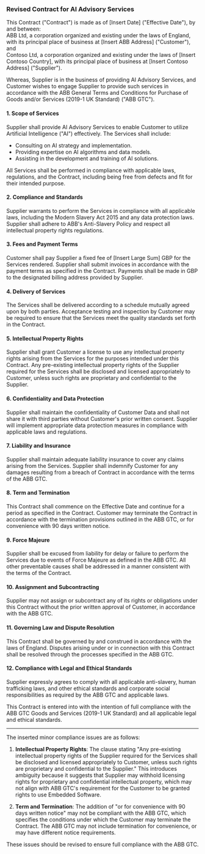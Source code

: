 ### Revised Contract for AI Advisory Services
   
This Contract ("Contract") is made as of [Insert Date] ("Effective Date"), by and between:  
ABB Ltd, a corporation organized and existing under the laws of England, with its principal place of business at [Insert ABB Address] ("Customer"), and  
Contoso Ltd, a corporation organized and existing under the laws of [Insert Contoso Country], with its principal place of business at [Insert Contoso Address] ("Supplier").  
   
Whereas, Supplier is in the business of providing AI Advisory Services, and Customer wishes to engage Supplier to provide such services in accordance with the ABB General Terms and Conditions for Purchase of Goods and/or Services (2019-1 UK Standard) ("ABB GTC").  
   
#### 1. Scope of Services  
   
Supplier shall provide AI Advisory Services to enable Customer to utilize Artificial Intelligence ("AI") effectively. The Services shall include:  
   
- Consulting on AI strategy and implementation.  
- Providing expertise on AI algorithms and data models.  
- Assisting in the development and training of AI solutions.  
   
All Services shall be performed in compliance with applicable laws, regulations, and the Contract, including being free from defects and fit for their intended purpose.  
   
#### 2. Compliance and Standards  
   
Supplier warrants to perform the Services in compliance with all applicable laws, including the Modern Slavery Act 2015 and any data protection laws. Supplier shall adhere to ABB's Anti-Slavery Policy and respect all intellectual property rights regulations.  
   
#### 3. Fees and Payment Terms  
   
Customer shall pay Supplier a fixed fee of [Insert Large Sum] GBP for the Services rendered. Supplier shall submit invoices in accordance with the payment terms as specified in the Contract. Payments shall be made in GBP to the designated billing address provided by Supplier.  
   
#### 4. Delivery of Services  
   
The Services shall be delivered according to a schedule mutually agreed upon by both parties. Acceptance testing and inspection by Customer may be required to ensure that the Services meet the quality standards set forth in the Contract.  
   
#### 5. Intellectual Property Rights  
   
Supplier shall grant Customer a license to use any intellectual property rights arising from the Services for the purposes intended under this Contract. Any pre-existing intellectual property rights of the Supplier required for the Services shall be disclosed and licensed appropriately to Customer, unless such rights are proprietary and confidential to the Supplier.  
   
#### 6. Confidentiality and Data Protection  
   
Supplier shall maintain the confidentiality of Customer Data and shall not share it with third parties without Customer's prior written consent. Supplier will implement appropriate data protection measures in compliance with applicable laws and regulations.  
   
#### 7. Liability and Insurance  
   
Supplier shall maintain adequate liability insurance to cover any claims arising from the Services. Supplier shall indemnify Customer for any damages resulting from a breach of Contract in accordance with the terms of the ABB GTC.  
   
#### 8. Term and Termination  
   
This Contract shall commence on the Effective Date and continue for a period as specified in the Contract. Customer may terminate the Contract in accordance with the termination provisions outlined in the ABB GTC, or for convenience with 90 days written notice.  
   
#### 9. Force Majeure  
   
Supplier shall be excused from liability for delay or failure to perform the Services due to events of Force Majeure as defined in the ABB GTC. All other preventable causes shall be addressed in a manner consistent with the terms of the Contract.  
   
#### 10. Assignment and Subcontracting  
   
Supplier may not assign or subcontract any of its rights or obligations under this Contract without the prior written approval of Customer, in accordance with the ABB GTC.  
   
#### 11. Governing Law and Dispute Resolution  
   
This Contract shall be governed by and construed in accordance with the laws of England. Disputes arising under or in connection with this Contract shall be resolved through the processes specified in the ABB GTC.  
   
#### 12. Compliance with Legal and Ethical Standards  
   
Supplier expressly agrees to comply with all applicable anti-slavery, human trafficking laws, and other ethical standards and corporate social responsibilities as required by the ABB GTC and applicable laws.  
   
This Contract is entered into with the intention of full compliance with the ABB GTC Goods and Services (2019-1 UK Standard) and all applicable legal and ethical standards.  
   
---  
   
The inserted minor compliance issues are as follows:  
   
1. **Intellectual Property Rights**: The clause stating "Any pre-existing intellectual property rights of the Supplier required for the Services shall be disclosed and licensed appropriately to Customer, unless such rights are proprietary and confidential to the Supplier." This introduces ambiguity because it suggests that Supplier may withhold licensing rights for proprietary and confidential intellectual property, which may not align with ABB GTC's requirement for the Customer to be granted rights to use Embedded Software.  
   
2. **Term and Termination**: The addition of "or for convenience with 90 days written notice" may not be compliant with the ABB GTC, which specifies the conditions under which the Customer may terminate the Contract. The ABB GTC may not include termination for convenience, or may have different notice requirements.  
   
These issues should be revised to ensure full compliance with the ABB GTC.